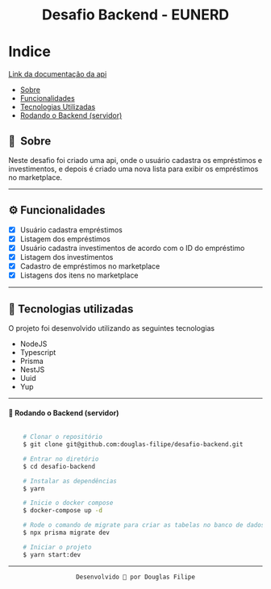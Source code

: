 <h1 align="center">
    Desafio Backend - EUNERD
<h1 >

# Indice

<a align="center" href="https://documenter.getpostman.com/view/16999074/UVkgxz8u" target="_blank">Link da documentação da api</a>

- [Sobre](#-sobre)
- [Funcionalidades](#-funcionalidades)
- [Tecnologias Utilizadas](#-tecnologias-utilizadas)
- [Rodando o Backend (servidor)](#user-content--rodando-o-backend-servidor)

## 🔖&nbsp; Sobre

Neste desafio foi criado uma api, onde o usuário cadastra os empréstimos e investimentos, e depois é criado uma nova lista para exibir os empréstimos no marketplace.

---

## ⚙️ Funcionalidades

- [x] Usuário cadastra empréstimos
- [x] Listagem dos empréstimos
- [x] Usuário cadastra investimentos de acordo com o ID do empréstimo
- [x] Listagem dos investimentos
- [x] Cadastro de empréstimos no marketplace
- [x] Listagens dos itens no marketplace

---

## 🚀 Tecnologias utilizadas

O projeto foi desenvolvido utilizando as seguintes tecnologias

- NodeJS
- Typescript
- Prisma
- NestJS
- Uuid
- Yup

---

#### 🎲 Rodando o Backend (servidor)

```bash

    # Clonar o repositório
    $ git clone git@github.com:douglas-filipe/desafio-backend.git

    # Entrar no diretório
    $ cd desafio-backend

    # Instalar as dependências
    $ yarn

    # Inicie o docker compose
    $ docker-compose up -d

    # Rode o comando de migrate para criar as tabelas no banco de dados:
    $ npx prisma migrate dev

    # Iniciar o projeto
    $ yarn start:dev
```

---

<span align="center">

    Desenvolvido 💜 por Douglas Filipe

<span >
